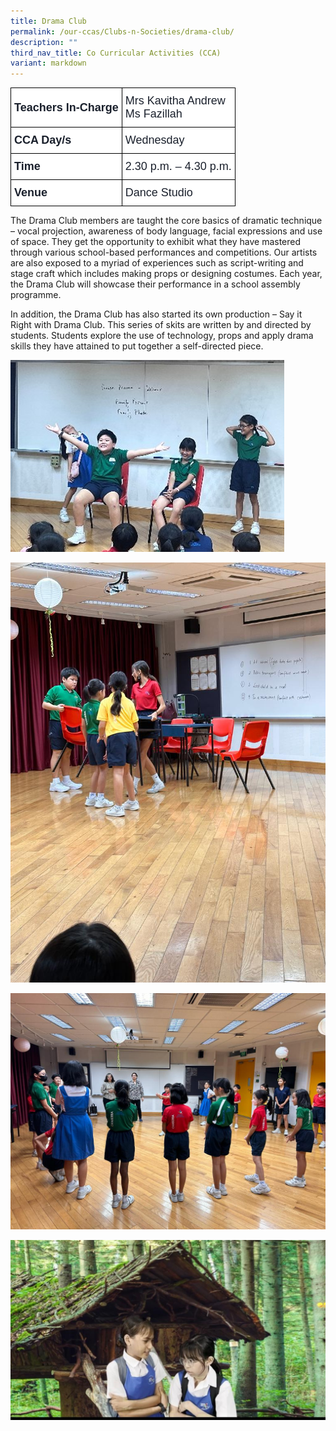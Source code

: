 ```yaml
---
title: Drama Club
permalink: /our-ccas/Clubs-n-Societies/drama-club/
description: ""
third_nav_title: Co Curricular Activities (CCA)
variant: markdown
---
```

<style type="text/css">
.tg  {border-collapse:collapse;border-spacing:0;}
.tg td{border-color:black;border-style:solid;border-width:1px;font-family:Arial, sans-serif;font-size:14px;
  overflow:hidden;padding:10px 5px;word-break:normal;}
.tg th{border-color:black;border-style:solid;border-width:1px;font-family:Arial, sans-serif;font-size:14px;
  font-weight:normal;overflow:hidden;padding:10px 5px;word-break:normal;}
.tg .tg-via6{background-color:#FFF;color:#1A202C;font-size:18px;font-weight:bold;text-align:left;vertical-align:middle}
.tg .tg-l3od{background-color:#FFF;color:#1A202C;font-size:18px;text-align:left;vertical-align:middle}
</style>
<table class="tg">
<thead>
  <tr>
    <th class="tg-via6"><span style="font-weight:bold;color:#1A202C;background-color:#FFF">Teachers In-Charge</span></th>
    <th class="tg-l3od"><span style="font-weight:normal;color:#1A202C;background-color:#FFF">Mrs Kavitha Andrew</span><br><span style="background-color:#FFF">Ms Fazillah</span></th>
  </tr>
</thead>
<tbody>
  <tr>
    <td class="tg-via6"><span style="font-weight:bold;color:#1A202C;background-color:#FFF">CCA Day/s</span></td>
    <td class="tg-l3od"><span style="color:#1A202C;background-color:#FFF">Wednesday</span></td>
  </tr>
  <tr>
    <td class="tg-via6"><span style="font-weight:bold;color:#1A202C;background-color:#FFF">Time</span></td>
    <td class="tg-l3od"><span style="color:#1A202C;background-color:#FFF">2.30 p.m. – 4.30 p.m.</span></td>
  </tr>
  <tr>
    <td class="tg-via6"><span style="font-weight:bold;color:#1A202C;background-color:#FFF">Venue</span></td>
    <td class="tg-l3od"><span style="color:#1A202C;background-color:#FFF">Dance Studio</span></td>
  </tr>
</tbody>
</table>
	
The Drama Club members are taught the core basics of dramatic technique – vocal projection, awareness of body language, facial expressions and use of space. They get the opportunity to exhibit what they have mastered through various school-based performances and competitions. Our artists are also exposed to a myriad of experiences such as script-writing and stage craft which includes making props or designing costumes. Each year, the Drama Club will showcase their performance in a school assembly programme.

In addition, the Drama Club has also started its own production – Say it Right with Drama Club. This series of skits are written by and directed by students. Students explore the use of technology, props and apply drama skills they have attained to put together a self-directed piece. 

![](/images/drama(2).jpg)

![](/images/drama%20new%202.jfif)

![](/images/drama%20new%203.jfif)

![](/images/drama%20new%204.jfif)